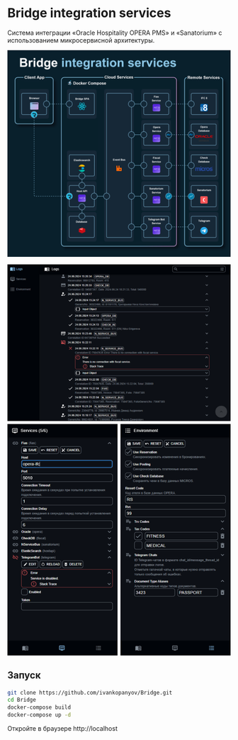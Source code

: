 # Bridge integration services

Система интеграции «Oracle Hospitality OPERA PMS» и «Sanatorium» с использованием микросервисной архитектуры.

![Bridge integration services architecture diagram](img/bridge_architecture.png)

![Bridge homepage screenshot](img/bridge_homepage.png)

## Запуск

```sh
git clone https://github.com/ivankopanyov/Bridge.git
cd Bridge
docker-compose build
docker-compose up -d
```

Откройте в браузере http://localhost
